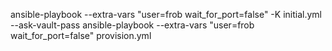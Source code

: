ansible-playbook --extra-vars "user=frob wait_for_port=false" -K initial.yml --ask-vault-pass
ansible-playbook --extra-vars "user=frob wait_for_port=false" provision.yml
